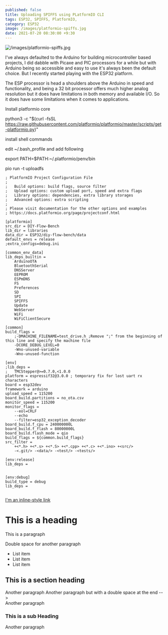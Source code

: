 ```yaml
---
published: false
title: Uploading SPIFFS using PLatformIO CLI
tags: ESP32, SPIFFS, PlatformIO,
category: ESP32
image: /images/platformio-spiffs.jpg
date: 2021-07-20 08:30:00 +9:30
---
```


![/images/platformio-spiffs.jpg](/images/platformio-spiffs.jpg)


I've always defaulted to the Arduino for building microcontroller based projects, I did dabble with Picaxe and PIC processors for a while but with Arduino being so accessible and easy to use it's always been the default choice. But I recently started playing with the ESP32 platform. 

The ESP processor is head a shoulders above the Arduino in speed and functionality, and being a 32 bit processor offers much higher analog resolution but it does have limitations in both memory and available I/O. So it does have some limitations when it comes to applications.









Install platformio core

python3 -c "$(curl -fsSL https://raw.githubusercontent.com/platformio/platformio/master/scripts/get-platformio.py)"


install shell commands

edit ~/.bash_profile and add following

export PATH=$PATH:~/.platformio/penv/bin

pio run -t uploadfs




~~~
; PlatformIO Project Configuration File
;
;   Build options: build flags, source filter
;   Upload options: custom upload port, speed and extra flags
;   Library options: dependencies, extra library storages
;   Advanced options: extra scripting
;
; Please visit documentation for the other options and examples
; https://docs.platformio.org/page/projectconf.html

[platformio]
src_dir = DIY-Flow-Bench
lib_dir = libraries
data_dir = ESP32/diy-flow-bench/data
default_envs = release
;extra_configs=debug.ini

[common_env_data]
lib_deps_builtin = 
	ArduinoOTA
	BluetoothSerial
	DNSServer
	EEPROM
	ESPmDNS
	FS
	Preferences
	SD
	SPI
	SPIFFS
	Update
	WebServer
	WiFi
	WiFiClientSecure

[common]
build_flags = 
	;-DMACHINE_FILENAME=test_drive.h ;Remove ";" from the beginning of this line and specify the machine file
	-DCORE_DEBUG_LEVEL=0
	-Wno-unused-variable
	-Wno-unused-function

[env]
;lib_deps = 
;	TMCStepper@>=0.7.0,<1.0.0
platform = espressif32@3.0.0 ; temporary fix for lost uart rx characters
board = esp32dev
framework = arduino
upload_speed = 115200
board_build.partitions = no_ota.csv
monitor_speed = 115200
monitor_flags = 
	--eol=CRLF
	--echo
	--filter=esp32_exception_decoder
board_build.f_cpu = 240000000L
board_build.f_flash = 80000000L
board_build.flash_mode = qio
build_flags = ${common.build_flags}
src_filter = 
	+<*.h> +<*.s> +<*.S> +<*.cpp> +<*.c> +<*.ino> +<src/>
	-<.git/> -<data/> -<test/> -<tests/>

[env:release]
lib_deps = 


[env:debug]
build_type = debug
lib_deps = 


~~~






[I'm an inline-style link](https://www.google.com)

# This is a heading

This is a paragraph

Double space for another paragraph

- List item
- List item
- List item

## This is a section heading

Another paragraph
Another paragraph but with a double space at the end -->  
Another paragraph  

### This is a sub Heading

Another paragraph